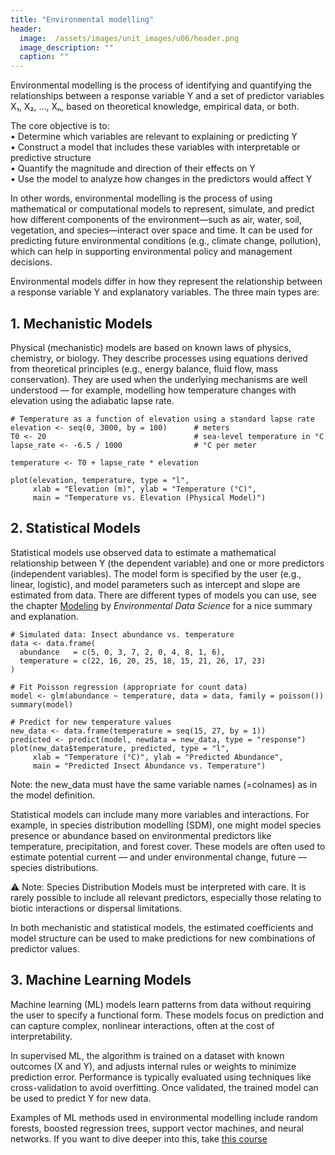 ```yaml
---
title: "Environmental modelling"
header:
  image:  /assets/images/unit_images/u06/header.png
  image_description: ""
  caption: ""
---
```


Environmental modelling is the process of identifying and quantifying the relationships between a response variable Y and a set of predictor variables X₁, X₂, ..., Xₙ, based on theoretical knowledge, empirical data, or both.

The core objective is to:  
•	Determine which variables are relevant to explaining or predicting Y  
•	Construct a model that includes these variables with interpretable or predictive structure  
•	Quantify the magnitude and direction of their effects on Y  
•	Use the model to analyze how changes in the predictors would affect Y  

In other words, environmental modelling is the process of using mathematical or computational models to represent, simulate, and predict how different components of the environment—such as air, water, soil, vegetation, and species—interact over space and time. It can be used for predicting future environmental conditions (e.g., climate change, pollution), which can help in supporting environmental policy and management decisions.  

Environmental models differ in how they represent the relationship between a response variable Y and explanatory variables. The three main types are:

## 1. Mechanistic Models

Physical (mechanistic) models are based on known laws of physics, chemistry, or biology. They describe processes using equations derived from theoretical principles (e.g., energy balance, fluid flow, mass conservation). They are used when the underlying mechanisms are well understood — for example, modelling how temperature changes with elevation using the adiabatic lapse rate. 

```{r}
# Temperature as a function of elevation using a standard lapse rate
elevation <- seq(0, 3000, by = 100)      # meters
T0 <- 20                                 # sea-level temperature in °C
lapse_rate <- -6.5 / 1000                # °C per meter

temperature <- T0 + lapse_rate * elevation

plot(elevation, temperature, type = "l",
     xlab = "Elevation (m)", ylab = "Temperature (°C)",
     main = "Temperature vs. Elevation (Physical Model)")
```


## 2. Statistical Models

Statistical models use observed data to estimate a mathematical relationship between Y (the dependent variable) and one or more predictors (independent variables). The model form is specified by the user (e.g., linear, logistic), and model parameters such as intercept and slope are estimated from data. There are different types of models you can use, see the chapter [Modeling](https://bookdown.org/igisc/EnvDataSci/modeling.html) by *Environmental Data Science* for a nice summary and explanation.

```{r}
# Simulated data: Insect abundance vs. temperature
data <- data.frame(
  abundance   = c(5, 0, 3, 7, 2, 0, 4, 8, 1, 6),
  temperature = c(22, 16, 20, 25, 18, 15, 21, 26, 17, 23)
)

# Fit Poisson regression (appropriate for count data)
model <- glm(abundance ~ temperature, data = data, family = poisson())
summary(model)

# Predict for new temperature values
new_data <- data.frame(temperature = seq(15, 27, by = 1))
predicted <- predict(model, newdata = new_data, type = "response")
plot(new_data$temperature, predicted, type = "l",
     xlab = "Temperature (°C)", ylab = "Predicted Abundance",
     main = "Predicted Insect Abundance vs. Temperature")

```
Note: the new_data must have the same variable names (=colnames) as in the model definition.  

Statistical models can include many more variables and interactions. For example, in species distribution modelling (SDM), one might model species presence or abundance based on environmental predictors like temperature, precipitation, and forest cover. These models are often used to estimate potential current — and under environmental change, future — species distributions.

⚠️ Note: Species Distribution Models must be interpreted with care. It is rarely possible to include all relevant predictors, especially those relating to biotic interactions or dispersal limitations.

In both mechanistic and statistical models, the estimated coefficients and model structure can be used to make predictions for new combinations of predictor values.

## 3. Machine Learning Models
Machine learning (ML) models learn patterns from data without requiring the user to specify a functional form. These models focus on prediction and can capture complex, nonlinear interactions, often at the cost of interpretability.

In supervised ML, the algorithm is trained on a dataset with known outcomes (X and Y), and adjusts internal rules or weights to minimize prediction error. Performance is typically evaluated using techniques like cross-validation to avoid overfitting. Once validated, the trained model can be used to predict Y for new data.

Examples of ML methods used in environmental modelling include random forests, boosted regression trees, support vector machines, and neural networks. If you want to dive deeper into this, take [this course](https://geomoer.github.io/moer-bsc-project-seminar-SDM/)

